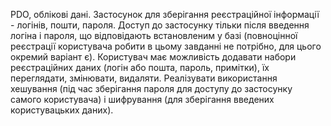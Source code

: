 PDO, облікові дані. Застосунок для зберігання реєстраційної інформації - логінів, пошти, пароля. Доступ до застосунку тільки після введення логіна і пароля, що відповідають встановленим у базі (повноцінної реєстрації користувача робити в цьому завданні не потрібно, для цього окремий варіант є). Користувач має можливість додавати набори реєстраційних даних (логін або пошта, пароль, примітки), їх переглядати, змінювати, видаляти. Реалізувати використання хешування (під час зберігання пароля для доступу до застосунку самого користувача) і шифрування (для зберігання введених користувацьких даних).
